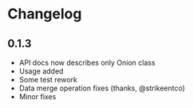 # Changelog

## 0.1.3
* API docs now describes only Onion class
* Usage added
* Some test rework
* Data merge operation fixes (thanks, @strikeentco)
* Minor fixes
